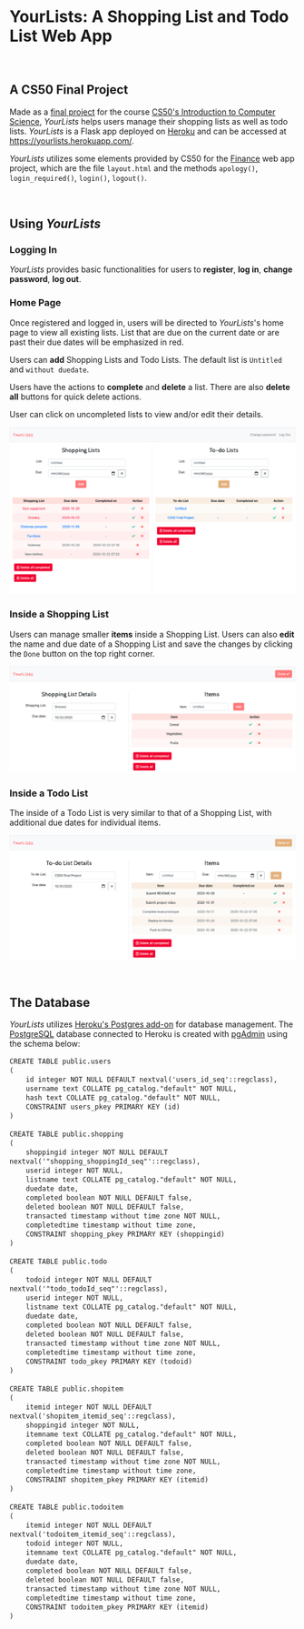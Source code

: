 # YourLists: A Shopping List and Todo List Web App

&nbsp;
## A CS50 Final Project
Made as a [final project](https://cs50.harvard.edu/x/2020/project/) for the course [CS50's Introduction to Computer Science](https://www.edx.org/course/cs50s-introduction-to-computer-science), *YourLists* helps users manage their shopping lists as well as todo lists. *YourLists* is a Flask app deployed on [Heroku](https://www.heroku.com/) and can be accessed at https://yourlists.herokuapp.com/.

*YourLists* utilizes some elements provided by CS50 for the [Finance](https://cs50.harvard.edu/x/2020/tracks/web/finance/) web app project, which are the file `layout.html` and the methods `apology()`, `login_required()`, `login()`, `logout()`.

&nbsp;
## Using *YourLists*
### Logging In
*YourLists* provides basic functionalities for users to  **register**, **log in**, **change password**, **log out**.

### Home Page
Once registered and logged in, users will be directed to *YourLists*'s home page to view all existing lists. List that are due on the current date or are past their due dates will be emphasized in red.

Users can **add** Shopping Lists and Todo Lists. The default list is `Untitled` and `without duedate`.

Users have the actions to **complete** and **delete** a list. There are also **delete all** buttons for quick delete actions.

User can click on uncompleted lists to view and/or edit their details.

![Image of homepage](screenshots/Homepage.png)

### Inside a Shopping List
Users can manage smaller **items** inside a Shopping List. Users can also **edit** the name and due date of a Shopping List and save the changes by clicking the `Done` button on the top right corner.

![Image of Shopping List Details](screenshots/EditShoppingList.png)

### Inside a Todo List
The inside of a Todo List is very similar to that of a Shopping List, with additional due dates for individual items.

![Image of Todo List Details](screenshots/EditTodoList.png)

&nbsp;
## The Database
*YourLists* utilizes [Heroku's Postgres add-on](https://www.heroku.com/postgres) for database management. The [PostgreSQL](https://www.postgresql.org/) database connected to Heroku is created with [pgAdmin](https://www.pgadmin.org/) using the schema below:

```
CREATE TABLE public.users
(
    id integer NOT NULL DEFAULT nextval('users_id_seq'::regclass),
    username text COLLATE pg_catalog."default" NOT NULL,
    hash text COLLATE pg_catalog."default" NOT NULL,
    CONSTRAINT users_pkey PRIMARY KEY (id)
)

CREATE TABLE public.shopping
(
    shoppingid integer NOT NULL DEFAULT nextval('"shopping_shoppingId_seq"'::regclass),
    userid integer NOT NULL,
    listname text COLLATE pg_catalog."default" NOT NULL,
    duedate date,
    completed boolean NOT NULL DEFAULT false,
    deleted boolean NOT NULL DEFAULT false,
    transacted timestamp without time zone NOT NULL,
    completedtime timestamp without time zone,
    CONSTRAINT shopping_pkey PRIMARY KEY (shoppingid)
)

CREATE TABLE public.todo
(
    todoid integer NOT NULL DEFAULT nextval('"todo_todoId_seq"'::regclass),
    userid integer NOT NULL,
    listname text COLLATE pg_catalog."default" NOT NULL,
    duedate date,
    completed boolean NOT NULL DEFAULT false,
    deleted boolean NOT NULL DEFAULT false,
    transacted timestamp without time zone NOT NULL,
    completedtime timestamp without time zone,
    CONSTRAINT todo_pkey PRIMARY KEY (todoid)
)

CREATE TABLE public.shopitem
(
    itemid integer NOT NULL DEFAULT nextval('shopitem_itemid_seq'::regclass),
    shoppingid integer NOT NULL,
    itemname text COLLATE pg_catalog."default" NOT NULL,
    completed boolean NOT NULL DEFAULT false,
    deleted boolean NOT NULL DEFAULT false,
    transacted timestamp without time zone NOT NULL,
    completedtime timestamp without time zone,
    CONSTRAINT shopitem_pkey PRIMARY KEY (itemid)
)

CREATE TABLE public.todoitem
(
    itemid integer NOT NULL DEFAULT nextval('todoitem_itemid_seq'::regclass),
    todoid integer NOT NULL,
    itemname text COLLATE pg_catalog."default" NOT NULL,
    duedate date,
    completed boolean NOT NULL DEFAULT false,
    deleted boolean NOT NULL DEFAULT false,
    transacted timestamp without time zone NOT NULL,
    completedtime timestamp without time zone,
    CONSTRAINT todoitem_pkey PRIMARY KEY (itemid)
)
```